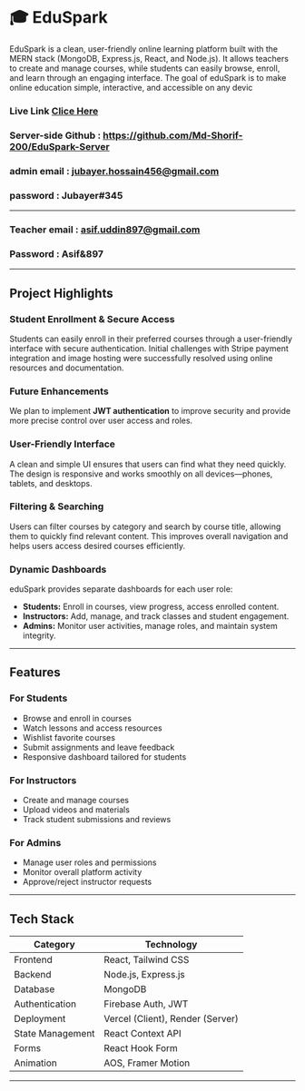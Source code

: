 # 🎓 EduSpark
EduSpark is a clean, user-friendly online learning platform built with the MERN stack (MongoDB, Express.js, React, and Node.js). It allows teachers to create and manage courses, while students can easily browse, enroll, and learn through an engaging interface. The goal of eduSpark is to make online education simple, interactive, and accessible on any devic

###  Live Link [Clice Here](https://eduspark-3990d.web.app/)
### Server-side Github : https://github.com/Md-Shorif-200/EduSpark-Server

### admin email : jubayer.hossain456@gmail.com
### password : Jubayer#345
------
### Teacher email : asif.uddin897@gmail.com
### Password : Asif&897



---

## Project Highlights

### Student Enrollment & Secure Access
Students can easily enroll in their preferred courses through a user-friendly interface with secure authentication. Initial challenges with Stripe payment integration and image hosting were successfully resolved using online resources and documentation.

### Future Enhancements
We plan to implement **JWT authentication** to improve security and provide more precise control over user access and roles.

### User-Friendly Interface
A clean and simple UI ensures that users can find what they need quickly. The design is responsive and works smoothly on all devices—phones, tablets, and desktops.

### Filtering & Searching
Users can filter courses by category and search by course title, allowing them to quickly find relevant content. This improves overall navigation and helps users access desired courses efficiently.

### Dynamic Dashboards
eduSpark provides separate dashboards for each user role:
- **Students:** Enroll in courses, view progress, access enrolled content.
- **Instructors:** Add, manage, and track classes and student engagement.
- **Admins:** Monitor user activities, manage roles, and maintain system integrity.

---

## Features

###  For Students
- Browse and enroll in courses
- Watch lessons and access resources
- Wishlist favorite courses
- Submit assignments and leave feedback
- Responsive dashboard tailored for students

### For Instructors
- Create and manage courses
- Upload videos and materials
- Track student submissions and reviews

###  For Admins
- Manage user roles and permissions
- Monitor overall platform activity
- Approve/reject instructor requests

---

## Tech Stack

| Category         | Technology             |
|------------------|------------------------|
| Frontend         | React, Tailwind CSS    |
| Backend          | Node.js, Express.js    |
| Database         | MongoDB                |
| Authentication   | Firebase Auth, JWT     |
| Deployment       | Vercel (Client), Render (Server) |
| State Management | React Context API      |
| Forms            | React Hook Form        |
| Animation        | AOS, Framer Motion     |

---


